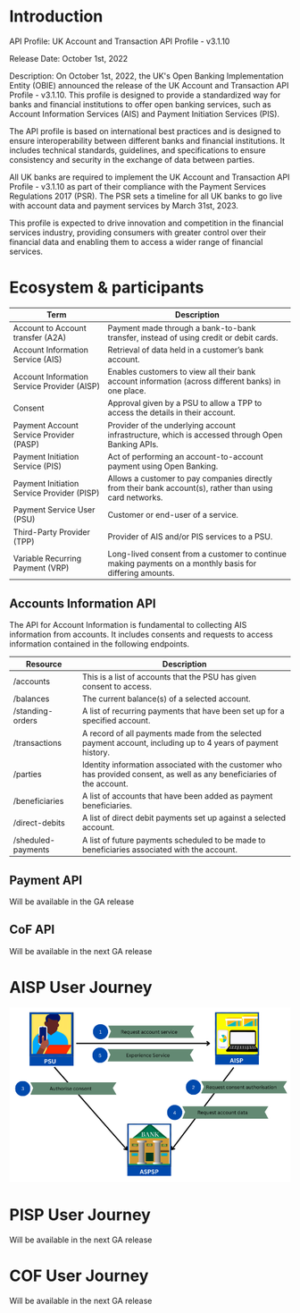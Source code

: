 
# Introduction 
 
API Profile: UK Account and Transaction API Profile - v3.1.10

Release Date: October 1st, 2022

Description: On October 1st, 2022, the UK's Open Banking Implementation Entity (OBIE) announced the release of the UK Account and Transaction API Profile - v3.1.10. This profile is designed to provide a standardized way for banks and financial institutions to offer open banking services, such as Account Information Services (AIS) and Payment Initiation Services (PIS).

The API profile is based on international best practices and is designed to ensure interoperability between different banks and financial institutions. It includes technical standards, guidelines, and specifications to ensure consistency and security in the exchange of data between parties.

All UK banks are required to implement the UK Account and Transaction API Profile - v3.1.10 as part of their compliance with the Payment Services Regulations 2017 (PSR). The PSR sets a timeline for all UK banks to go live with account data and payment services by March 31st, 2023.

This profile is expected to drive innovation and competition in the financial services industry, providing consumers with greater control over their financial data and enabling them to access a wider range of financial services.


# Ecosystem & participants

| Term | Description |
|-----------------------------------|--|
| Account to Account transfer (A2A) | Payment made through a bank-to-bank transfer, instead of using credit or debit cards. |
| Account Information Service (AIS) | Retrieval of data held in a customer’s bank account. |
| Account Information Service Provider (AISP) | Enables customers to view all their bank account information (across different banks) in one place. |
| Consent | Approval given by a PSU to allow a TPP to access the details in their account. |
| Payment Account Service Provider (PASP) | Provider of the underlying account infrastructure, which is accessed through Open Banking APIs. |
| Payment Initiation Service (PIS) | Act of performing an account-to-account payment using Open Banking. |
| Payment Initiation Service Provider (PISP) | Allows a customer to pay companies directly from their bank account(s), rather than using card networks. |
| Payment Service User (PSU) | Customer or end-user of a service. |
| Third-Party Provider (TPP) | Provider of AIS and/or PIS services to a PSU. |
| Variable Recurring Payment (VRP) | Long-lived consent from a customer to continue making payments on a monthly basis for differing amounts. |


## Accounts Information API

The API for Account Information is fundamental to collecting AIS information from accounts. It includes consents and requests to access information contained in the following endpoints.

| Resource            | Description        | 
|---------------------|--------------------|
| /accounts           | This is a list of accounts that the PSU has given consent to access. |
| /balances           | The current balance(s) of a selected account. | 
| /standing-orders    | A list of recurring payments that have been set up for a specified account. | 
| /transactions       | A record of all payments made from the selected payment account, including up to 4 years of payment history. |
| /parties            |  Identity information associated with the customer who has provided consent, as well as any beneficiaries of the account. | 
| /beneficiaries      | A list of accounts that have been added as payment beneficiaries.|
| /direct-debits      | A list of direct debit payments set up against a selected account. |
| /sheduled-payments  | A list of future payments scheduled to be made to beneficiaries associated with the account. |

## Payment API
Will be available in the GA release

## CoF API
Will be available in the next GA release

# AISP User Journey
![user journey](userJourney.png)

# PISP User Journey
Will be available in the next GA release

# COF User Journey
Will be available in the next GA release